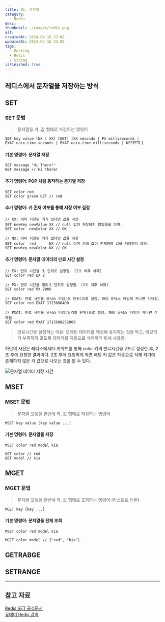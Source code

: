 ```yaml
---
title: 01. 문자열
category:
  - Redis
desc: 
thumbnail: ./images/redis.png
alt: 
createdAt: 2024-04-16 22:02
updatedAt: 2024-04-16 22:02
tags:
  - Posting
  - Redis
  - String
isFinished: true
---
```

## 레디스에서 문자열을 저장하는 방식


## SET

### SET 문법

> 문자열을 키, 값 형태로 저장하는 명령어

```text
SET key value [NX | XX] [GET] [EX seconds | PX milliseconds | EXAT unix-time-seconds | PXAT unix-time-milliseconds | KEEPTTL]
```

#### 기본 명령어: 문자열 저장

```redis
SET message "Hi There!"
GET message // Hi There!
```

#### 추가 명령어: POP 처럼 동작하는 문자열 저장

```redis
SET color red
SET color green GET // red
```

#### 추가 명령어: 키 존재 여부를 통해 저장 여부 결정

```redis
// XX: 이미 저장된 키가 있다면 값을 저장
SET newKey newValue XX // null 값이 저장되지 않았음을 의미.
SET color  newColor XX // OK 

// NX: 이미 저장된 키가 없다면 값을 저장
SET color  red      NX // null 이미 키에 값이 존재하여 값을 저장하지 않음.
SET newKey newColor NX // OK
```

#### 추가 명령어: 문자열 데이터의 만료 시간 설정

```redis
// EX: 만료 시간을 초 단위로 설정함. (2초 이후 삭제)
SET color red EX 2

// PX: 만료 시간을 밀리초 단위로 설정함. (2초 이후 삭제)
SET color red PX 2000

// EXAT: 만료 시간을 유닉스 타임(초 단위)으로 설정. 해당 유닉스 타임이 지나면 삭제됨.
SET color red EXAT 1713686400

// PXAT: 만료 시간을 유닉스 타임(밀리초 단위)으로 설정. 해당 유닉스 타임이 지나면 삭제됨.
SET color red PXAT 1713688252000
```

> 만료시간을 설정하는 이유: 오래된 데이터를 캐싱해 유지하는 것을 막고, 메모리가 부족하지 않도록 데이터를 자동으로 삭제하기 위해 사용함.

하단의 사진은 레디스에서`EX` 키워드를 통해 color 키의 만료시간을 2초로 설정한 후, 2초 후에 요청한 결과이다. 2초 후에 요청하게 되면 해당 키 값은 자동으로 삭제 되기에 존재하지 않은 키 값으로 나오는 것을 알 수 있다.

![문자열 데이터 저장 시간](https://i.imgur.com/sMWMyhS.png)

## MSET

### MSET 문법

> 문자열 모음을 한번에 키, 값 형태로 저장하는 명령어

```text
MSET key value [key value ...]
```

#### 기본 명령어: 문자열들 저장

```redis
MSET color red model kia

GET color // red
GET model // kia
```

## MGET

### MGET 문법

> 문자열 모음을 한번에 키, 값 형태로 조회하는 명령어 (리스트로 반환)

```text
MGET key [key ...]
```

#### 기본 명령어: 문자열들 전체 조회

```
MSET color red model kia 

MGET color model // ["red", "kia"]
```

## GETRABGE
## SETRANGE



---
## 참고 자료

[Redis SET 공식문서](https://redis.io/docs/latest/commands/set/)  
[유데미 Redis 강의](https://www.udemy.com/course/redis-the-complete-developers-guide-korean/)  

